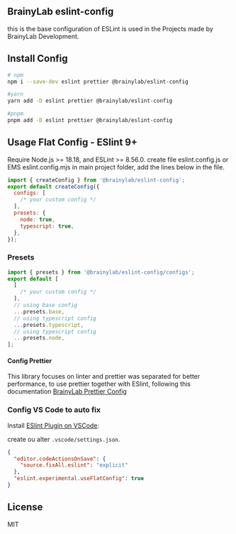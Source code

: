 ## BrainyLab eslint-config

this is the base configuration of ESLint is used in the Projects made by BrainyLab Development.

## Install Config

```bash
# npm
npm i --save-dev eslint prettier @brainylab/eslint-config

#yarn
yarn add -D eslint prettier @brainylab/eslint-config

#pnpm
pnpm add -D eslint prettier @brainylab/eslint-config
```

## Usage Flat Config - ESlint 9+

Require Node.js >= 18.18, and ESLint >= 8.56.0.
create file eslint.config.js or EMS eslint.config.mjs in main project folder, add the lines below in the file.

```js
import { createConfig } from '@brainylab/eslint-config';
export default createConfig({
  configs: [
    /* your custom config */
  ],
  presets: {
    node: true,
    typescript: true,
  },
});
```

### Presets

```javascript
import { presets } from '@brainylab/eslint-config/configs';
export default [
  [
    /* your custom config */
  ],
  // using base config
  ...presets.base,
  // using typescript config
  ...presets.typescript,
  // using typescript config
  ...presets.node,
];
```

#### Config Prettier

This library focuses on linter and prettier was separated for better performance, to use prettier together with ESlint, following this documentation
[BrainyLab Prettier Config](https://www.npmjs.com/package/@brainylab/prettier-config)

### Config VS Code to auto fix

Install [ESlint Plugin on VSCode](https://marketplace.visualstudio.com/items?itemName=dbaeumer.vscode-eslint):

create ou alter `.vscode/settings.json`.

```json
{
  "editor.codeActionsOnSave": {
    "source.fixAll.eslint": "explicit"
  },
  "eslint.experimental.useFlatConfig": true
}
```

## License

MIT
